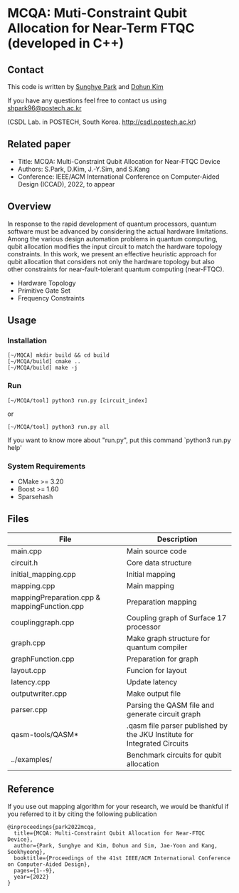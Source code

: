 # MCQA: Muti-Constraint Qubit Allocation for Near-Term FTQC (developed in C++)

## Contact
This code is written by [Sunghye Park](shpark96@postech.ac.kr) and [Dohun Kim](dohunkim@postech.ac.kr)

If you have any questions feel free to contact us using shpark96@postech.ac.kr

(CSDL Lab. in POSTECH, South Korea. http://csdl.postech.ac.kr)

## Related paper
- Title: MCQA: Multi-Constraint Qubit Allocation for Near-FTQC Device
- Authors: S.Park, D.Kim, J.-Y.Sim, and S.Kang
- Conference: IEEE/ACM International Conference on Computer-Aided Design (ICCAD), 2022, to appear

## Overview
In response to the rapid development of quantum processors, quantum software must be advanced by considering the actual hardware limitations. 
Among the various design automation problems in quantum computing, qubit allocation modifies the input circuit to match the hardware topology constraints.
In this work, we present an effective heuristic approach for qubit allocation that considers not only the hardware topology but also other constraints for near-fault-tolerant quantum computing (near-FTQC).
* Hardware Topology
* Primitive Gate Set
* Frequency Constraints

## Usage

### Installation
```
[~/MQCA] mkdir build && cd build
[~/MCQA/build] cmake ..
[~/MCQA/build] make -j
```

### Run
```
[~/MCQA/tool] python3 run.py [circuit_index]
```
or
```
[~/MCQA/tool] python3 run.py all
```


If you want to know more about "run.py", put this command `python3 run.py help'

### System Requirements

* CMake >= 3.20
* Boost >= 1.60
* Sparsehash

## Files
| File      | Description |
| ----------- | ----------- |
| main.cpp      | Main source code |
| circuit.h   | Core data structure |
| initial_mapping.cpp   | Initial mapping |
| mapping.cpp   | Main mapping |
| mappingPreparation.cpp & mappingFunction.cpp  | Preparation mapping |
| couplinggraph.cpp  | Coupling graph of Surface 17 processor |
| graph.cpp   | Make graph structure for quantum compiler |
| graphFunction.cpp   | Preparation for graph |
| layout.cpp   | Funcion for layout |
| latency.cpp   | Update latency |
| outputwriter.cpp   | Make output file |
| parser.cpp  | Parsing the QASM file and generate circuit graph |
| qasm-tools/QASM*   | .qasm file parser published by the JKU Institute for Integrated Circuits |
| ../examples/| Benchmark circuits for qubit allocation |


## Reference
If you use out mapping algorithm for your research, we would be thankful if you referred to it by citing the following publication
```
@inproceedings{park2022mcqa,
  title={MCQA: Multi-Constraint Qubit Allocation for Near-FTQC Device},
  author={Park, Sunghye and Kim, Dohun and Sim, Jae-Yoon and Kang, Seokhyeong},
  booktitle={Proceedings of the 41st IEEE/ACM International Conference on Computer-Aided Design},
  pages={1--9},
  year={2022}
}
```
